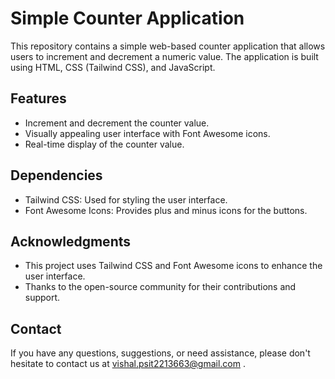 # Simple Counter Application

This repository contains a simple web-based counter application that allows users to increment and decrement a numeric value. The application is built using HTML, CSS (Tailwind CSS), and JavaScript.

## Features

- Increment and decrement the counter value.
- Visually appealing user interface with Font Awesome icons.
- Real-time display of the counter value.

## Dependencies
- Tailwind CSS: Used for styling the user interface.
- Font Awesome Icons: Provides plus and minus icons for the buttons.

## Acknowledgments

- This project uses Tailwind CSS and Font Awesome icons to enhance the user interface.
- Thanks to the open-source community for their contributions and support.

## Contact

If you have any questions, suggestions, or need assistance, please don't hesitate to contact us at vishal.psit2213663@gmail.com .